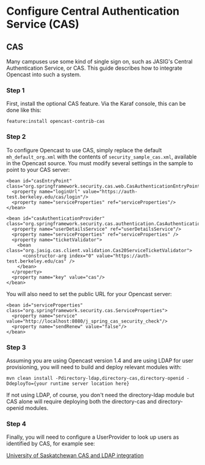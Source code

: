 Configure Central Authentication Service (CAS)
==============================================

CAS
---

Many campuses use some kind of single sign on, such as JASIG's Central Authentication Service, or CAS. This guide
describes how to integrate Opencast into such a system.

### Step 1

First, install the optional CAS feature. Via the Karaf console, this can be done like this:

    feature:install opencast-contrib-cas

### Step 2

To configure Opencast to use CAS, simply replace the default `mh_default_org.xml` with the contents of
`security_sample_cas.xml`, available in the Opencast source. You must modify several settings in the sample to point to
your CAS server:

    <bean id="casEntryPoint" class="org.springframework.security.cas.web.CasAuthenticationEntryPoint">
      <property name="loginUrl" value="https://auth-test.berkeley.edu/cas/login"/>
      <property name="serviceProperties" ref="serviceProperties"/>
    </bean>

    <bean id="casAuthenticationProvider" class="org.springframework.security.cas.authentication.CasAuthenticationProvider">
      <property name="userDetailsService" ref="userDetailsService"/>
      <property name="serviceProperties" ref="serviceProperties" />
      <property name="ticketValidator">
        <bean class="org.jasig.cas.client.validation.Cas20ServiceTicketValidator">
          <constructor-arg index="0" value="https://auth-test.berkeley.edu/cas" />
        </bean>
      </property>
      <property name="key" value="cas"/>
    </bean>

You will also need to set the public URL for your Opencast server:

    <bean id="serviceProperties" class="org.springframework.security.cas.ServiceProperties">
      <property name="service" value="http://localhost:8080/j_spring_cas_security_check"/>
      <property name="sendRenew" value="false"/>
    </bean>

### Step 3

Assuming you are using Opencast version 1.4 and are using LDAP for user provisioning, you will need to build and deploy
relevant modules with:

    mvn clean install -Pdirectory-ldap,directory-cas,directory-openid -DdeployTo={your runtime server location here}

If not using LDAP, of course, you don't need the directory-ldap module but CAS alone will require deploying both the
directory-cas and directory-openid modules.

### Step 4

Finally, you will need to configure a UserProvider to look up users as identified by CAS, for example see:

[University of Saskatchewan CAS and LDAP integration
](https://opencast.jira.com/wiki/display/MH/University+of+Saskatchewan+CAS+and+LDAP+integration)
